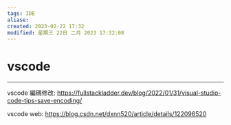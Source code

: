 ```yaml
---
tags: IDE
aliase: 
created: 2023-02-22 17:32
modified: 星期三 22日 二月 2023 17:32:08
---
```


# vscode
***
vscode 編碼修改: https://fullstackladder.dev/blog/2022/01/31/visual-studio-code-tips-save-encoding/


vscode web: https://blog.csdn.net/dxnn520/article/details/122096520